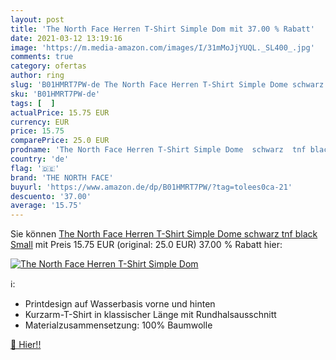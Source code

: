 ```yaml
---
layout: post
title: 'The North Face Herren T-Shirt Simple Dom mit 37.00 % Rabatt'
date: 2021-03-12 13:19:16
image: 'https://m.media-amazon.com/images/I/31mMoJjYUQL._SL400_.jpg'
comments: true
category: ofertas
author: ring
slug: 'B01HMRT7PW-de The North Face Herren T-Shirt Simple Dome schwarz tnf...'
sku: 'B01HMRT7PW-de'
tags: [  ]
actualPrice: 15.75 EUR
currency: EUR
price: 15.75
comparePrice: 25.0 EUR
prodname: 'The North Face Herren T-Shirt Simple Dome  schwarz  tnf black   Small'
country: 'de'
flag: '🇩🇪'
brand: 'THE NORTH FACE'
buyurl: 'https://www.amazon.de/dp/B01HMRT7PW/?tag=tolees0ca-21'
descuento: '37.00'
average: '15.75'
---
```


Sie können [The North Face Herren T-Shirt Simple Dome  schwarz  tnf black   Small](https://www.amazon.de/dp/B01HMRT7PW/?tag=tolees0ca-21) mit Preis 15.75 EUR (original: 25.0 EUR) 37.00 % Rabatt hier:

[![The North Face Herren T-Shirt Simple Dom](https://m.media-amazon.com/images/I/31mMoJjYUQL._SL400_.jpg)](https://www.amazon.de/dp/B01HMRT7PW/?tag=tolees0ca-21)

ℹ️:

- Printdesign auf Wasserbasis vorne und hinten
- Kurzarm-T-Shirt in klassischer Länge mit Rundhalsausschnitt
- Materialzusammensetzung: 100% Baumwolle

[🛒 Hier!!](https://www.amazon.de/dp/B01HMRT7PW/?tag=tolees0ca-21)
